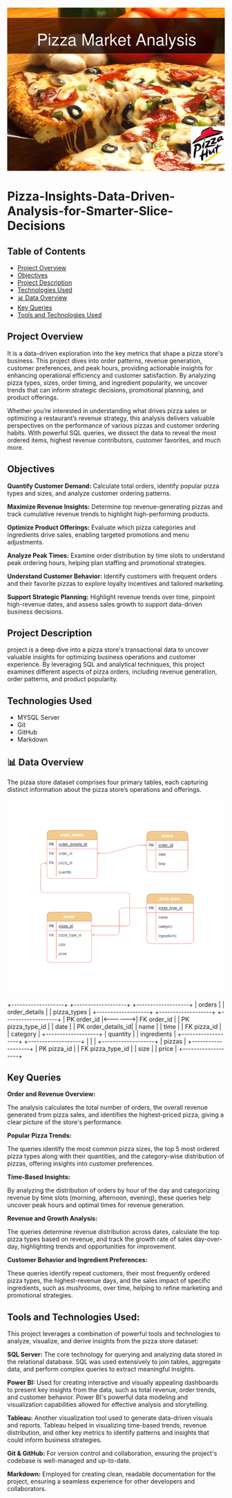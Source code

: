 ![pizza_hut](pizza_hut.jpg)

# Pizza-Insights-Data-Driven-Analysis-for-Smarter-Slice-Decisions

## Table of Contents

- [Project Overview](#Project-Overview)
- [Objectives](#Objectives)
- [Project Description](#Project-Description)
- [Technologies Used](#Technologies-Used)
- [📊 Data Overview](#📊-Data-Overview)
- [Key Queries](#Key-Queries)
- [Tools and Technologies Used](#Tools-and-Technologies-Used)

  
## Project Overview

It is a data-driven exploration into the key metrics that shape a pizza store's business. This project dives into order patterns, revenue generation, customer preferences, and peak hours, providing actionable insights for enhancing operational efficiency and customer satisfaction. By analyzing pizza types, sizes, order timing, and ingredient popularity, we uncover trends that can inform strategic decisions, promotional planning, and product offerings.

Whether you’re interested in understanding what drives pizza sales or optimizing a restaurant’s revenue strategy, this analysis delivers valuable perspectives on the performance of various pizzas and customer ordering habits. With powerful SQL queries, we dissect the data to reveal the most ordered items, highest revenue contributors, customer favorites, and much more.


## Objectives


**Quantify Customer Demand:** Calculate total orders, identify popular pizza types and sizes, and analyze customer ordering patterns.

**Maximize Revenue Insights:** Determine top revenue-generating pizzas and track cumulative revenue trends to highlight high-performing products.

**Optimize Product Offerings:** Evaluate which pizza categories and ingredients drive sales, enabling targeted promotions and menu adjustments.

**Analyze Peak Times:** Examine order distribution by time slots to understand peak ordering hours, helping plan staffing and promotional strategies.

**Understand Customer Behavior:** Identify customers with frequent orders and their favorite pizzas to explore loyalty incentives and tailored marketing.

**Support Strategic Planning:** Highlight revenue trends over time, pinpoint high-revenue dates, and assess sales growth to support data-driven business decisions.


## Project Description

project is a deep dive into a pizza store's transactional data to uncover valuable insights for optimizing business operations and customer experience. By leveraging SQL and analytical techniques, this project examines different aspects of pizza orders, including revenue generation, order patterns, and product popularity.


## Technologies Used

- MYSQL Server
- Git
- GitHub
- Markdown

## 📊 Data Overview

The pizaa store dataset comprises four primary tables, each capturing distinct information about the pizza store’s operations and offerings.

![Pizza Schema Diagram](pizza_schema_diagram.png)


+-------------------+        +-------------------+        +-------------------+
|      orders       |        |   order_details   |        |   pizza_types     |
+-------------------+        +-------------------+        +-------------------+
| PK order_id       |<------>| FK order_id       |        | PK pizza_type_id  |
| date              |        | PK order_details_id|        | name              |
| time              |        | FK pizza_id        |        | category          |
+-------------------+        | quantity           |        | ingredients       |
                            +-------------------+        +-------------------+
                                                          |
                                                          |
                                                         |
                                                +-------------------+
                                                |      pizzas       |
                                                +-------------------+
                                                | PK pizza_id       |
                                                | FK pizza_type_id  |
                                                | size              |
                                                | price             |
                                                +-------------------+


## Key Queries

**Order and Revenue Overview:**

The analysis calculates the total number of orders, the overall revenue generated from pizza sales, and identifies the highest-priced pizza, giving a clear picture of the store's performance.


**Popular Pizza Trends:**

The queries identify the most common pizza sizes, the top 5 most ordered pizza types along with their quantities, and the category-wise distribution of pizzas, offering insights into customer preferences.


**Time-Based Insights:**

By analyzing the distribution of orders by hour of the day and categorizing revenue by time slots (morning, afternoon, evening), these queries help uncover peak hours and optimal times for revenue generation.


**Revenue and Growth Analysis:**

 The queries determine revenue distribution across dates, calculate the top pizza types based on revenue, and track the growth rate of sales day-over-day, highlighting trends and opportunities for improvement.


**Customer Behavior and Ingredient Preferences:**

These queries identify repeat customers, their most frequently ordered pizza types, the highest-revenue days, and the sales impact of specific ingredients, such as mushrooms, over time, helping to refine marketing and promotional strategies.



## Tools and Technologies Used:

This project leverages a combination of powerful tools and technologies to analyze, visualize, and derive insights from the pizza store dataset:

**SQL Server:** The core technology for querying and analyzing data stored in the relational database. SQL was used extensively to join tables, aggregate data, and perform complex queries to extract meaningful insights.

**Power BI:** Used for creating interactive and visually appealing dashboards to present key insights from the data, such as total revenue, order trends, and customer behavior. Power BI's powerful data modeling and visualization capabilities allowed for effective analysis and storytelling.

**Tableau:** Another visualization tool used to generate data-driven visuals and reports. Tableau helped in visualizing time-based trends, revenue distribution, and other key metrics to identify patterns and insights that could inform business strategies.

**Git & GitHub:** For version control and collaboration, ensuring the project's codebase is well-managed and up-to-date.

**Markdown:** Employed for creating clean, readable documentation for the project, ensuring a seamless experience for other developers and collaborators.
